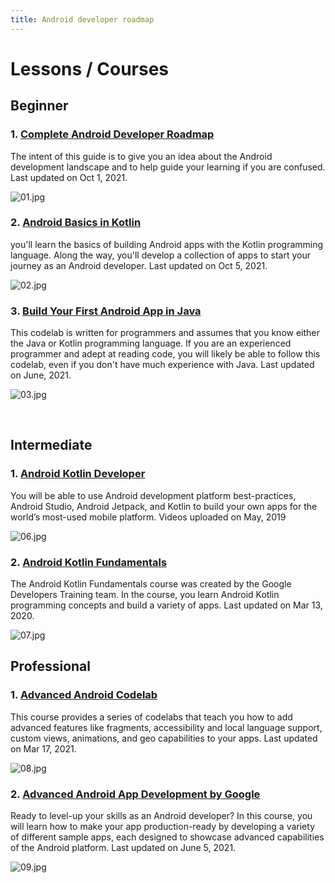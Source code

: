 ```yaml
---
title: Android developer roadmap
---
```


# Lessons / Courses

## Beginner

### 1. [Complete Android Developer Roadmap](https://roadmap.sh/android)

The intent of this guide is to give you an idea about the Android development landscape and to help guide your learning if you are confused. Last updated on Oct 1, 2021.

![01.jpg](https://roadmap.sh/roadmaps/android/roadmap.svg)

### 2. [Android Basics in Kotlin](https://developer.android.com/courses/android-basics-kotlin/course)

you'll learn the basics of building Android apps with the Kotlin programming language. Along the way, you'll develop a collection of apps to start your journey as an Android developer. Last updated on Oct 5, 2021.

![02.jpg](https://developer.android.com/images/hero-assets/android-basics-kotlin.svg)

### 3. [Build Your First Android App in Java](https://developer.android.com/codelabs/build-your-first-android-app#0)

This codelab is written for programmers and assumes that you know either the Java or Kotlin programming language. If you are an experienced programmer and adept at reading code, you will likely be able to follow this codelab, even if you don't have much experience with Java. Last updated on June, 2021.

![03.jpg](https://developer.android.com/codelabs/build-your-first-android-app/img/6cba94311109e72f.png)

<br />

## Intermediate

### 1. [Android Kotlin Developer](https://www.udacity.com/course/android-kotlin-developer-nanodegree--nd940)

You will be able to use Android development platform best-practices, Android Studio, Android Jetpack, and Kotlin to build your own apps for the world’s most-used mobile platform. Videos uploaded on May, 2019

![06.jpg](http://blog.ippon.fr/content/images/2017/12/kotlin.png)

### 2. [Android Kotlin Fundamentals](https://developer.android.com/courses/kotlin-android-fundamentals/overview)

The Android Kotlin Fundamentals course was created by the Google Developers Training team. In the course, you learn Android Kotlin programming concepts and build a variety of apps. Last updated on Mar 13, 2020.

![07.jpg](https://developer.android.com/courses/images/android-advanced-topics.svg)

## Professional

### 1. [Advanced Android Codelab](https://developer.android.com/codelabs/advanced-android-training-welcome#0)

This course provides a series of codelabs that teach you how to add advanced features like fragments, accessibility and local language support, custom views, animations, and geo capabilities to your apps. Last updated on Mar 17, 2021.

![08.jpg](https://developer.android.com/courses/images/android-for-developers.svg)

### 2. [Advanced Android App Development by Google](https://www.udacity.com/course/advanced-android-app-development--ud855)

Ready to level-up your skills as an Android developer? In this course, you will learn how to make your app production-ready by developing a variety of different sample apps, each designed to showcase advanced capabilities of the Android platform. Last updated on June 5, 2021.

![09.jpg](https://www.udacity.com/www-proxy/contentful/assets/2y9b3o528xhq/690CZVxa9mmmuErWmVffFB/f65cc4ec6d8772a47e79bf6ca1e38a6c/SEO-Image__2___1_.jpg)

<br />
<br />
<br />

